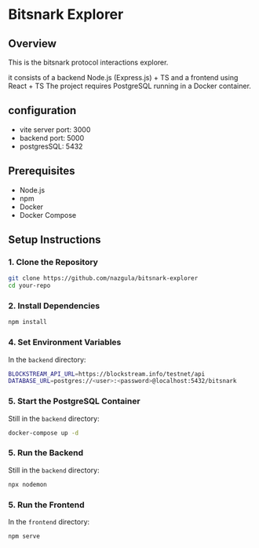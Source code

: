 # Bitsnark Explorer

## Overview

This is the bitsnark protocol interactions explorer.

it consists of a backend Node.js (Express.js) + TS
and a frontend using React + TS
The project requires PostgreSQL running in a Docker container.

## configuration

- vite server port: 3000
- backend port: 5000
- postgresSQL: 5432

## Prerequisites

- Node.js
- npm
- Docker
- Docker Compose

## Setup Instructions

### 1. Clone the Repository

```sh
git clone https://github.com/nazgula/bitsnark-explorer
cd your-repo
```

### 2. Install Dependencies

```sh
npm install
```

### 4. Set Environment Variables

In the `backend` directory:

```sh
BLOCKSTREAM_API_URL=https://blockstream.info/testnet/api
DATABASE_URL=postgres://<user>:<password>@localhost:5432/bitsnark
```

### 5. Start the PostgreSQL Container

Still in the `backend` directory:

```sh
docker-compose up -d
```

### 5. Run the Backend

Still in the `backend` directory:

```sh
npx nodemon
```

### 5. Run the Frontend

In the `frontend` directory:

```sh
npm serve
```

